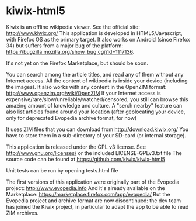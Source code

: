 kiwix-html5
==============

Kiwix is an offline wikipedia viewer. See the official site: http://www.kiwix.org/
This application is developed in HTML5/Javascript, with Firefox OS as the primary target.
It also works on Android (since Firefox 34) but suffers from a major bug of the platform: https://bugzilla.mozilla.org/show_bug.cgi?id=1117136.

It's not yet on the Firefox Marketplace, but should be soon.

You can search among the article titles, and read any of them without any Internet access.
All the content of wikipedia is inside your device (including the images). It also works with any content in the OpenZIM format: http://www.openzim.org/wiki/OpenZIM
If your Internet access is expensive/rare/slow/unreliable/watched/censored, you still can browse this amazing amount of knowledge and culture.
A "serch nearby" feature can also list articles found around your location (after geolocating your device, only for deprecated Evopedia archive format, for now)

It uses ZIM files that you can download from http://download.kiwix.org/
You have to store them in a sub-directory of your SD-card (or internal storage).

This application is released under the GPL v3 license. See http://www.gnu.org/licenses/ or the included LICENSE-GPLv3.txt file
The source code can be found at https://github.com/kiwix/kiwix-html5

Unit tests can be run by opening tests.html file

The first versions of this application were originally part of the Evopedia project: http://www.evopedia.info
And it's already available on the Marketplace: https://marketplace.firefox.com/app/evopedia/
But the Evopedia project and archive format are now discontinued: the dev team has joined the Kiwix project, in particular to adapt the app to be able to read ZIM archives.
